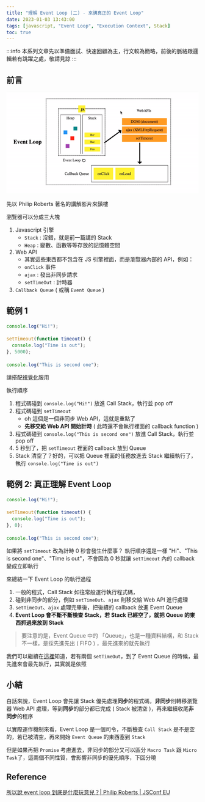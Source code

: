 ```yaml
---
title: "理解 Event Loop (二) - 來講真正的 Event Loop"
date: 2023-01-03 13:43:00
tags: [javascript, "Event Loop", "Execution Context", Stack]
toc: true
---
```


:::info
本系列文章先以準備面試、快速回顧為主，行文較為簡略，前後的脈絡跟邏輯若有跳躍之處，敬請見諒
:::

## 前言

![](imgs/event-loop.gif)

先以 Philip Roberts 著名的講解影片來鎮樓

瀏覽器可以分成三大塊

1. Javascript 引擎
   - `Stack` : 沒錯，就是前一篇講的 Stack
   - `Heap` : 變數、函數等等存放的記憶體空間
2. Web API
   - 其實這些東西都不包含在 JS 引擎裡面，而是瀏覽器內部的 API，例如：
   - `onClick` 事件
   - `ajax` : 發出非同步請求
   - `setTimeOut` : 計時器
3. `Callback Queue` ( 或稱 `Event Queue` )

## 範例 1

```js
console.log("Hi!");

setTimeout(function timeout() {
  console.log("Time is out");
}, 5000);

console.log("This is second one");
```

請搭配[視覺化](http://latentflip.com/loupe/?code=Y29uc29sZS5sb2coIkhpISIpOwoKc2V0VGltZW91dChmdW5jdGlvbiB0aW1lb3V0KCkgewogICAgY29uc29sZS5sb2coIlRpbWUgaXMgb3V0Iik7Cn0sIDUwMDApOwoKY29uc29sZS5sb2coIlRoaXMgaXMgc2Vjb25kIG9uZSIpOwo%3D!!!PGJ1dHRvbj5DbGljayBtZSE8L2J1dHRvbj4%3D)服用

執行順序

1. 程式碼碰到 `console.log("Hi!")` 放進 Call Stack，執行並 pop off
2. 程式碼碰到 `setTimeout`
   - oh 這個是一個非同步 Web API，這就是重點了
   - **先移交給 Web API 開始計時** ( 此時還不會執行裡面的 callback function )
3. 程式碼碰到 `console.log("This is second one")` 放進 Call Stack，執行並 pop off
4. 5 秒到了，把 `setTimeout` 裡面的 callback 放到 Queue
5. Stack 清空了？好的，可以把 Queue 裡面的任務放進去 Stack 繼續執行了，執行 `console.log("Time is out")`

## 範例 2: 真正理解 Event Loop

```js
console.log("Hi!");

setTimeout(function timeout() {
  console.log("Time is out");
}, 0);

console.log("This is second one");
```

如果將 `setTimeout` 改為計時 0 秒會發生什麼事？ 執行順序還是一樣 "Hi"、"This is second one"、"Time is out"，不會因為 0 秒就讓 `setTimeout` 內的 callback 變成立即執行

來總結一下 Event Loop 的執行過程

1. 一般的程式，Call Stack 如往常般運行執行程式碼，
2. 碰到非同步的部分，例如 `setTimeOut`、`ajax` 則移交給 Web API 進行處理
3. `setTimeOut`、`ajax` 處理完畢後，把後續的 callback 放進 Event Queue
4. **Event Loop 會不斷不斷檢查 Stack，若 Stack 已經空了，就把 Queue 的東西抓過來放到 Stack**

> 要注意的是，Event Queue 中的 「Queue」，也是一種資料結構，和 Stack 不一樣，是採先進先出 ( FIFO ) ，最先進來的就先執行

我們可以繼續在[這裡](http://latentflip.com/loupe/?code=Y29uc29sZS5sb2coIkhpISIpOwoKc2V0VGltZW91dChmdW5jdGlvbiB0aW1lb3V0KCkgewogICAgY29uc29sZS5sb2coIlRpbWUgaXMgb3V0LCBvbmUiKTsKfSwgNTAwMCk7CgpzZXRUaW1lb3V0KGZ1bmN0aW9uIHRpbWVvdXQoKSB7CiAgICBjb25zb2xlLmxvZygiVGltZSBpcyBvdXQsIHR3byIpOwp9LCA1MDAwKTsKCgpjb25zb2xlLmxvZygiVGhpcyBpcyBzZWNvbmQgb25lIik7Cg%3D%3D!!!PGJ1dHRvbj5DbGljayBtZSE8L2J1dHRvbj4%3D)知道，若有兩個 `setTimeOut`，到了 Event Queue 的時候，最先進來會最先執行，其實就是依照

## 小結

白話來說，Event Loop 會先讓 Stack 優先處理**同步**的程式碼，**非同步**則轉移瀏覽器 Web API 處理，等到**同步**的部分都已完成 ( Stack 被清空 )，再來繼續收尾**非同步**的程序

以實際運作機制來看，Event Loop 是一個司令，不斷檢查 `Call Stack` 是不是空的，若已被清空，再來開始 `Event Queue` 的東西塞到 `Stack`

但是如果再把 `Promise` 考慮進去，非同步的部分又可以區分 `Macro Task` 跟 `Micro Task`了，這兩個不同性質，會影響非同步的優先順序，下回分曉

## Reference

[所以說 event loop 到底是什麼玩意兒？| Philip Roberts | JSConf EU
](https://www.youtube.com/watch?v=8aGhZQkoFbQ)
